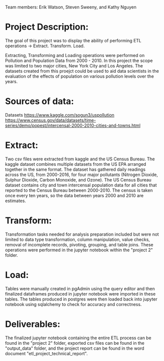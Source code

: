 Team members: Erik Watson, Steven Sweeny, and Kathy Nguyen

# Project Description:

The goal of this project was to display the ability of performing ETL operations -> Extract. Transform. Load. 

Extracting, Transforming and Loading operations were performed on Pollution and Population Data from 2000 - 2010.
In this project the scope was limited to two major cities, New York City and Los Angeles. 
The datasets created from this proejct could be used to aid data scientists in the evaluation of the effects of population on various pollution levels over the years.

# Sources of data:

Datasets https://www.kaggle.com/sogun3/uspollution https://www.census.gov/data/datasets/time-series/demo/popest/intercensal-2000-2010-cities-and-towns.html

# Extract:
Two csv files were extracted from kaggle and the US Census Bureau.
  The kaggle dataset combines multiple datasets from the US EPA arranged together in the same format. The dataset has gathered daily readings across the US, from 2000-2016, for four major pollutants (Nitrogen Dioxide, Sulphur Dioxide, Carbon Monoxide, and Ozone). 
  The US Census Bureau dataset contains city and town intercensal population data for all cities that reported to the Census Bureau between 2000-2010. The census is taken once every ten years, so the data between years 2000 and 2010 are estimates.

# Transform:
Transformation tasks needed for analysis preparation included but were not limited to data type transformation, column manipulation, value checks, removal of incomplete records, pivoting, grouping, and table joins. These operations were performed in the jupyter notebook within the "project 2" folder. 

# Load:
Tables were manually created in pgAdmin using the query editor and then finalized dataframes produced in jupyter notebook were imported in these tables.
The tables produced in postgres were then loaded back into jupyter notebook using sqlalchemy to check for accuracy and correctness.

# Deliverables:
The finalized jupyter notebook containing the entire ETL process can be found in the "project 2" folder, exported csv files can be found in the "output_data" folder, and the project report can be found in the word document "etl_project_technical_report".
